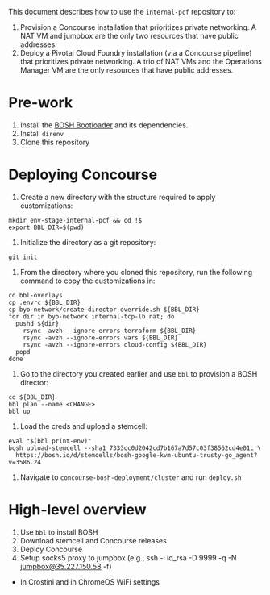 This document describes how to use the `internal-pcf` repository to:
1. Provision a Concourse installation that prioritizes private networking. A NAT VM and jumpbox are the only two resources that have public addresses.
1. Deploy a Pivotal Cloud Foundry installation (via a Concourse pipeline) that prioritizes private networking. A trio of NAT VMs and the Operations Manager VM are the only resources that have public addresses.

# Pre-work
1. Install the [BOSH Bootloader](https://github.com/cloudfoundry/bosh-bootloader) and its dependencies.
1. Install `direnv`
1. Clone this repository

# Deploying Concourse
1. Create a new directory with the structure required to apply customizations:
  ```
  mkdir env-stage-internal-pcf && cd !$
  export BBL_DIR=$(pwd)
  ```

1. Initialize the directory as a git repository:
  ```
  git init
  ```

1. From the directory where you cloned this repository, run the following command to copy the customizations in:
  ```
  cd bbl-overlays
  cp .envrc ${BBL_DIR}
  cp byo-network/create-director-override.sh ${BBL_DIR} 
  for dir in byo-network internal-tcp-lb nat; do
    pushd ${dir}
      rsync -avzh --ignore-errors terraform ${BBL_DIR}
      rsync -avzh --ignore-errors vars ${BBL_DIR}
      rsync -avzh --ignore-errors cloud-config ${BBL_DIR}
    popd
  done
  ```

1. Go to the directory you created earlier and use `bbl` to provision a BOSH director:
  ```
  cd ${BBL_DIR}
  bbl plan --name <CHANGE>
  bbl up
  ```

1. Load the creds and upload a stemcell:
  ```
  eval "$(bbl print-env)"
  bosh upload-stemcell --sha1 7333cc0d2042cd7b167a7d57c03f38562cd4e01c \
	https://bosh.io/d/stemcells/bosh-google-kvm-ubuntu-trusty-go_agent?v=3586.24
  ```

1. Navigate to `concourse-bosh-deployment/cluster` and run `deploy.sh`

# High-level overview
1. Use `bbl` to install BOSH
2. Download stemcell and Concourse releases
3. Deploy Concourse
4. Setup socks5 proxy to jumpbox (e.g., ssh -i id_rsa -D 9999 -q -N jumpbox@35.227.150.58 -f)
  * In Crostini and in ChromeOS WiFi settings
